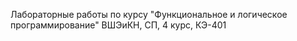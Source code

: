 Лабораторные работы по курсу "Функциональное и логическое программирование"
ВШЭиКН, СП, 4 курс, КЭ-401